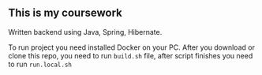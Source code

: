 ## This is my coursework

Written backend using Java, Spring, Hibernate.


To run project you need installed Docker on your PC.
After you download or clone this repo, you need to run ``build.sh`` file, after script finishes you need to run ``run.local.sh``
